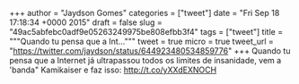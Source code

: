 
+++
author = "Jaydson Gomes"
categories = ["tweet"]
date = "Fri Sep 18 17:18:34 +0000 2015"
draft = false
slug = "49ac5abfebc0adf9e05263249975be808efbb3f4"
tags = ["tweet"]
title = """Quando tu pensa que a Int..."""
tweet = true
micro = true
tweet_url = "https://twitter.com/jaydson/status/644923480534859776"
+++
Quando tu pensa que a Internet já ultrapassou todos os limites de insanidade, vem a 'banda" Kamikaiser e faz isso: http://t.co/yXXdEXNOCH
